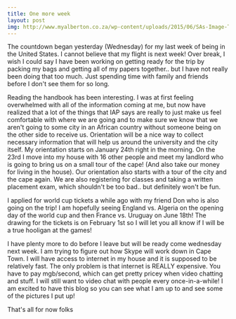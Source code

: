 ```yaml
---
title: One more week
layout: post
img: http://www.myalberton.co.za/wp-content/uploads/2015/06/SAs-Image-Takes-A-Knock.jpg
---
```


The countdown began yesterday (Wednesday) for my last week of being in the United States. I cannot believe that my flight is next week! Over break, I wish I could say I have been working on getting ready for the trip by packing my bags and getting all of my papers together.. but I have not really been doing that too much. Just spending time with family and friends before I don't see them for so long. 

Reading the handbook has been interesting. I was at first feeling overwhelmed with all of the information coming at me, but now have realized that a lot of the things that IAP says are really to just make us feel comfortable with where we are going and to make sure we know that we aren't going to some city in an African country without someone being on the other side to receive us. Orientation will be a nice way to collect necessary information that will help us around the university and the city itself. My orientation starts on January 24th right in the morning. On the 23rd I move into my house with 16 other people and meet my landlord who is going to bring us on a small tour of the cape! (And also take our money for living in the house). Our orientation also starts with a tour of the city and the cape again. We are also registering for classes and taking a written placement exam, which shouldn't be too bad.. but definitely won't be fun. 

I applied for world cup tickets a while ago with my friend Don who is also going on the trip! I am hopefully seeing England vs. Algeria on the opening day of the world cup and then France vs. Uruguay on June 18th! The drawing for the tickets is on February 1st so I will let you all know if I will be a true hooligan at the games! 

I have plenty more to do before I leave but will be ready come wednesday next week. I am trying to figure out how Skype will work down in Cape Town. I will have access to internet in my house and it is supposed to be relatively fast. The only problem is that internet is REALLY expensive. You have to pay mgb/second, which can get pretty pricey when video chatting and stuff. I will still want to video chat with people every once-in-a-while! I am excited to have this blog so you can see what I am up to and see some of the pictures I put up! 

That's all for now folks